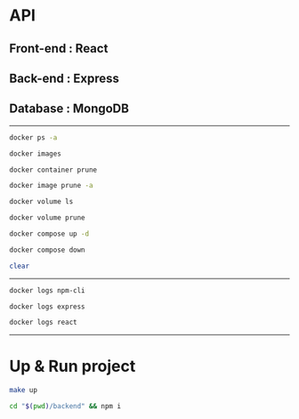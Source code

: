 # API

## Front-end : React

## Back-end : Express

## Database : MongoDB

***

```sh
docker ps -a
```

```sh
docker images
```

```sh
docker container prune
```

```sh
docker image prune -a
```

```sh
docker volume ls
```

```sh
docker volume prune
```

```sh
docker compose up -d
```

```sh
docker compose down
```

```sh
clear
```

***

```sh
docker logs npm-cli
```

```sh
docker logs express
```

```sh
docker logs react
```

***

# Up & Run project

```sh
make up
```

```sh
cd "$(pwd)/backend" && npm i
```
